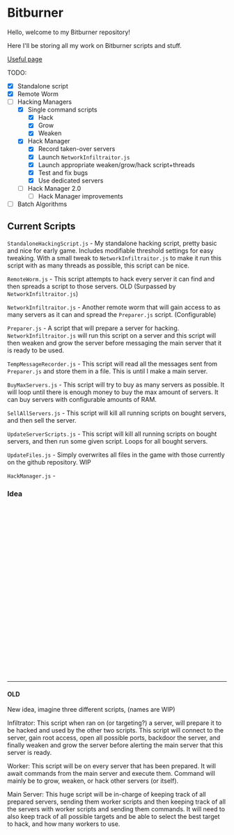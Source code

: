 # Bitburner

Hello, welcome to my Bitburner repository!

Here I'll be storing all my work on Bitburner scripts and stuff.

[Useful page](https://bitburner.readthedocs.io/en/latest/advancedgameplay/hackingalgorithms.html)

TODO:
- [X] Standalone script
- [X] Remote Worm
- [ ] Hacking Managers
  - [X] Single command scripts
    - [X] Hack
    - [X] Grow
    - [X] Weaken
  - [X] Hack Manager
    - [X] Record taken-over servers
    - [X] Launch `NetworkInfiltraitor.js`
    - [X] Launch appropriate weaken/grow/hack script+threads
    - [X] Test and fix bugs
    - [X] Use dedicated servers
  - [ ] Hack Manager 2.0
    - [ ] Hack Manager improvements
- [ ] Batch Algorithms

## Current Scripts

`StandaloneHackingScript.js` - My standalone hacking script, pretty basic and
nice for early game. Includes modifiable threshold settings for easy tweaking.
With a small tweak to `NetworkInfiltraitor.js` to make it run this script with
as many threads as possible, this script can be nice.

`RemoteWorm.js` - This script attempts to hack every server it can find and
then spreads a script to those servers. OLD (Surpassed by
`NetworkInfiltraitor.js`)

`NetworkInfiltraitor.js` - Another remote worm that will gain access to as
many servers as it can and spread the `Preparer.js` script. (Configurable)

`Preparer.js` - A script that will prepare a server for hacking.
`NetworkInfiltraitor.js` will run this script on a server and this script will
then weaken and grow the server before messaging the main server that it is
ready to be used.

`TempMessageRecorder.js` - This script will read all the messages sent from
`Preparer.js` and store them in a file. This is until I make a main server.

`BuyMaxServers.js` - This script will try to buy as many servers as possible.
It will loop until there is enough money to buy the max amount of servers. It
can buy servers with configurable amounts of RAM.

`SellAllServers.js` - This script will kill all running scripts on bought
servers, and then sell the server.

`UpdateServerScripts.js` - This script will kill all running scripts on bought
servers, and then run some given script. Loops for all bought servers.

`UpdateFiles.js` - Simply overwrites all files in the game with those
currently on the github repository. WIP

`HackManager.js` - 

### Idea



<br />
<br />
<br />
<br />
<br />
<br />
<br />
<br />
<br />
<br />
<br />
<br />
<br />
<br />
<br />
<br />
<br />
<br />
<br />
<br />
<br />
<br />
<br />

---

#### OLD
New idea, imagine three different scripts, (names are WIP)

Infiltrator: This script when ran on (or targeting?) a server, will prepare it
to be hacked and used by the other two scripts. This script will connect to the
server, gain root access, open all possible ports, backdoor the server, and
finally weaken and grow the server before alerting the main server that this
server is ready.

Worker: This script will be on every server that has been prepared. It will
await commands from the main server and execute them. Command will mainly be
to grow, weaken, or hack other servers (or itself).

Main Server: This huge script will be in-charge of keeping track of all
prepared servers, sending them worker scripts and then keeping track of all the
servers with worker scripts and sending them commands. It will need to also
keep track of all possible targets and be able to select the best target to
hack, and how many workers to use.